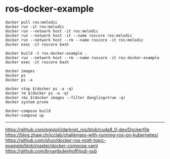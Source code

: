# ros-docker-example

```
docker pull ros:melodic
docker run -it ros:melodic
docker run --network host -it ros:melodic
docker run --network host -it --name roscore ros:melodic
docker run --network host --rm --name roscore -it ros:melodic
docker exec -it roscore bash
```

```
docker build -t ros-docker-example .
docker run --network host --rm --name roscore -it ros-docker-example
docker exec -it roscore bash
```

```
docker images
docker ps
docker ps -a
```

```
docker stop $(docker ps -a -q)
docker rm $(docker ps -a -q)
docker rmi $(docker images --filter dangling=true -q)
docker system prune
```

```
docker-compose build
docker-compose up
```


----


https://github.com/pgigioli/darknet_ros/blob/cuda8_0-dev/Dockerfile
https://blog.zhaw.ch/icclab/challenges-with-running-ros-on-kubernetes/
https://github.com/shun/docker-ros-mqtt-topic-example/blob/master/docker-compose.yaml
https://github.com/bryanbutenhoff/pub-sub